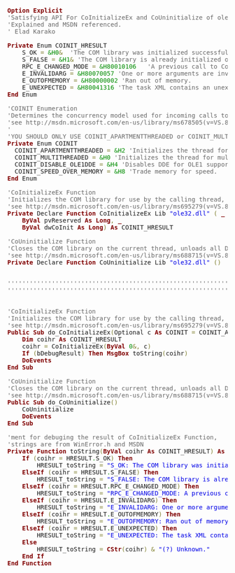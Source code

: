<pre><span style='color:#800000; font-weight:bold; '>Option Explicit</span>
<span style='color:#696969; '>'Satisfying API For CoInitializeEx and CoUninitialize of ole32.dll</span>
<span style='color:#696969; '>'Explained and MSDN referenced.</span>
<span style='color:#696969; '>' Elad Karako</span>

<span style='color:#800000; font-weight:bold; '>Private</span> Enum COINIT_HRESULT
    S_OK <span style='color:#808030; '>=</span> <span style='color:#008c00; '>&amp;H0</span><span style='color:#808030; '>&amp;</span>  <span style='color:#696969; '>'The COM library was initialized successfully on this thread.</span>
    S_FALSE <span style='color:#808030; '>=</span> <span style='color:#008c00; '>&amp;H1</span><span style='color:#808030; '>&amp;</span> <span style='color:#696969; '>'The COM library is already initialized on this thread.</span>
    RPC_E_CHANGED_MODE <span style='color:#808030; '>=</span> <span style='color:#008c00; '>&amp;H80010106</span>   <span style='color:#696969; '>'A previous call to CoInitializeEx specified the concurrency model for this thread as multithread apartment (MTA). This could also indicate that a change from neutral-threaded apartment to single-threaded apartment has occurred.</span>
    E_INVALIDARG <span style='color:#808030; '>=</span> <span style='color:#008c00; '>&amp;H80070057</span> <span style='color:#696969; '>'One or more arguments are invalid.</span>
    E_OUTOFMEMORY <span style='color:#808030; '>=</span> <span style='color:#008c00; '>&amp;H80000002</span> <span style='color:#696969; '>'Ran out of memory.</span>
    E_UNEXPECTED <span style='color:#808030; '>=</span> <span style='color:#008c00; '>&amp;H80041316</span> <span style='color:#696969; '>'The task XML contains an unexpected node.</span>
<span style='color:#800000; font-weight:bold; '>End</span> Enum

<span style='color:#696969; '>'COINIT Enumeration</span>
<span style='color:#696969; '>'Determines the concurrency model used for incoming calls to objects created by this thread. This concurrency model can be either apartment-threaded or multi-threaded.</span>
<span style='color:#696969; '>'see http://msdn.microsoft.com/en-us/library/ms678505(v=VS.85).aspx</span>
<span style='color:#696969; '>'</span>
<span style='color:#696969; '>'YOU SHOULD ONLY USE COINIT_APARTMENTTHREADED or COINIT_MULTITHREADED.</span>
<span style='color:#800000; font-weight:bold; '>Private</span> Enum COINIT
  COINIT_APARTMENTTHREADED <span style='color:#808030; '>=</span> <span style='color:#008c00; '>&amp;H2</span> <span style='color:#696969; '>'Initializes the thread for apartment-threaded object concurrency.</span>
  COINIT_MULTITHREADED <span style='color:#808030; '>=</span> <span style='color:#008c00; '>&amp;H0</span> <span style='color:#696969; '>'Initializes the thread for multi-threaded object concurrency.</span>
  COINIT_DISABLE_OLE1DDE <span style='color:#808030; '>=</span> <span style='color:#008c00; '>&amp;H4</span> <span style='color:#696969; '>'Disables DDE for OLE1 support.</span>
  COINIT_SPEED_OVER_MEMORY <span style='color:#808030; '>=</span> <span style='color:#008c00; '>&amp;H8</span> <span style='color:#696969; '>'Trade memory for speed.</span>
<span style='color:#800000; font-weight:bold; '>End</span> Enum

<span style='color:#696969; '>'CoInitializeEx Function</span>
<span style='color:#696969; '>'Initializes the COM library for use by the calling thread, sets the thread's concurrency model, and creates a new apartment for the thread if one is required.</span>
<span style='color:#696969; '>'see http://msdn.microsoft.com/en-us/library/ms695279(v=VS.85).aspx</span>
<span style='color:#800000; font-weight:bold; '>Private</span> Declare <span style='color:#800000; font-weight:bold; '>Function</span> CoInitializeEx Lib <span style='color:#0000e6; '>"ole32.dll"</span> <span style='color:#808030; '>(</span> <span style='color:#800000; font-weight:bold; '>_</span>
    <span style='color:#800000; font-weight:bold; '>ByVal</span> pvReserved <span style='color:#800000; font-weight:bold; '>As</span> <span style='color:#800000; font-weight:bold; '>Long</span><span style='color:#808030; '>,</span> <span style='color:#800000; font-weight:bold; '>_</span>
    <span style='color:#800000; font-weight:bold; '>ByVal</span> dwCoInit <span style='color:#800000; font-weight:bold; '>As</span> <span style='color:#800000; font-weight:bold; '>Long</span><span style='color:#808030; '>)</span> <span style='color:#800000; font-weight:bold; '>As</span> COINIT_HRESULT

<span style='color:#696969; '>'CoUninitialize Function</span>
<span style='color:#696969; '>'Closes the COM library on the current thread, unloads all DLLs loaded by the thread, frees any other resources that the thread maintains, and forces all RPC connections on the thread to close.</span>
<span style='color:#696969; '>'see http://msdn.microsoft.com/en-us/library/ms688715(v=VS.85).aspx</span>
<span style='color:#800000; font-weight:bold; '>Private</span> Declare <span style='color:#800000; font-weight:bold; '>Function</span> CoUninitialize Lib <span style='color:#0000e6; '>"ole32.dll"</span> <span style='color:#808030; '>(</span><span style='color:#808030; '>)</span>


<span style='color:#696969; '>''''''''''''''''''''''''''''''''''''''''''''''''''''''''''''''''''''''''''''''''''''''''''''''''''''''''''''''''''''''''''''''''''''''''''''''''''''''''''''''''''''''''''''''''''''''''''''''''''''</span>
<span style='color:#696969; '>''''''''''''''''''''''''''''''''''''''''''''''''''''''''''''''''''''''''''''''''''''''''''''''''''''''''''''''''''''''''''''''''''''''''''''''''''''''''''''''''''''''''''''''''''''''''''''''''''''</span>


<span style='color:#696969; '>'CoInitializeEx Function</span>
<span style='color:#696969; '>'Initializes the COM library for use by the calling thread, sets the thread's concurrency model, and creates a new apartment for the thread if one is required.</span>
<span style='color:#696969; '>'see http://msdn.microsoft.com/en-us/library/ms695279(v=VS.85).aspx</span>
<span style='color:#800000; font-weight:bold; '>Public</span> <span style='color:#800000; font-weight:bold; '>Sub</span> do_CoInitializeEx<span style='color:#808030; '>(</span>Optional c <span style='color:#800000; font-weight:bold; '>As</span> COINIT <span style='color:#808030; '>=</span> COINIT_APARTMENTTHREADED<span style='color:#808030; '>,</span> Optional bDebugResult <span style='color:#800000; font-weight:bold; '>As</span> <span style='color:#800000; font-weight:bold; '>Boolean</span> <span style='color:#808030; '>=</span> <span style='color:#0f4d75; '>False</span><span style='color:#808030; '>)</span>
    <span style='color:#800000; font-weight:bold; '>Dim</span> coihr <span style='color:#800000; font-weight:bold; '>As</span> COINIT_HRESULT
    coihr <span style='color:#808030; '>=</span> CoInitializeEx<span style='color:#808030; '>(</span><span style='color:#800000; font-weight:bold; '>ByVal</span> <span style='color:#008c00; '>0</span><span style='color:#808030; '>&amp;</span><span style='color:#808030; '>,</span> c<span style='color:#808030; '>)</span>
    <span style='color:#800000; font-weight:bold; '>If</span> <span style='color:#808030; '>(</span>bDebugResult<span style='color:#808030; '>)</span> <span style='color:#800000; font-weight:bold; '>Then</span> <span style='color:#800000; font-weight:bold; '>MsgBox</span> toString<span style='color:#808030; '>(</span>coihr<span style='color:#808030; '>)</span>
    <span style='color:#800000; font-weight:bold; '>DoEvents</span>
<span style='color:#800000; font-weight:bold; '>End</span> <span style='color:#800000; font-weight:bold; '>Sub</span>

<span style='color:#696969; '>'CoUninitialize Function</span>
<span style='color:#696969; '>'Closes the COM library on the current thread, unloads all DLLs loaded by the thread, frees any other resources that the thread maintains, and forces all RPC connections on the thread to close.</span>
<span style='color:#696969; '>'see http://msdn.microsoft.com/en-us/library/ms688715(v=VS.85).aspx</span>
<span style='color:#800000; font-weight:bold; '>Public</span> <span style='color:#800000; font-weight:bold; '>Sub</span> do_CoUninitialize<span style='color:#808030; '>(</span><span style='color:#808030; '>)</span>
    CoUninitialize
    <span style='color:#800000; font-weight:bold; '>DoEvents</span>
<span style='color:#800000; font-weight:bold; '>End</span> <span style='color:#800000; font-weight:bold; '>Sub</span>

<span style='color:#696969; '>'ment for debuging the result of CoInitializeEx Function,</span>
<span style='color:#696969; '>'strings are from WinError.h and MSDN</span>
<span style='color:#800000; font-weight:bold; '>Private</span> <span style='color:#800000; font-weight:bold; '>Function</span> toString<span style='color:#808030; '>(</span><span style='color:#800000; font-weight:bold; '>ByVal</span> coihr <span style='color:#800000; font-weight:bold; '>As</span> COINIT_HRESULT<span style='color:#808030; '>)</span> <span style='color:#800000; font-weight:bold; '>As</span> <span style='color:#800000; font-weight:bold; '>String</span>
    <span style='color:#800000; font-weight:bold; '>If</span> <span style='color:#808030; '>(</span>coihr <span style='color:#808030; '>=</span> HRESULT<span style='color:#008c00; '>.</span>S_OK<span style='color:#808030; '>)</span> <span style='color:#800000; font-weight:bold; '>Then</span>
        HRESULT_toString <span style='color:#808030; '>=</span> <span style='color:#0000e6; '>"S_OK: The COM library was initialized successfully on this thread."</span>
    <span style='color:#800000; font-weight:bold; '>ElseIf</span> <span style='color:#808030; '>(</span>coihr <span style='color:#808030; '>=</span> HRESULT<span style='color:#008c00; '>.</span>S_FALSE<span style='color:#808030; '>)</span> <span style='color:#800000; font-weight:bold; '>Then</span>
        HRESULT_toString <span style='color:#808030; '>=</span> <span style='color:#0000e6; '>"S_FALSE: The COM library is already initialized on this thread."</span>
    <span style='color:#800000; font-weight:bold; '>ElseIf</span> <span style='color:#808030; '>(</span>coihr <span style='color:#808030; '>=</span> HRESULT<span style='color:#008c00; '>.</span>RPC_E_CHANGED_MODE<span style='color:#808030; '>)</span> <span style='color:#800000; font-weight:bold; '>Then</span>
        HRESULT_toString <span style='color:#808030; '>=</span> <span style='color:#0000e6; '>"RPC_E_CHANGED_MODE: A previous call to CoInitializeEx specified the concurrency model for this thread as multithread apartment (MTA). This could also indicate that a change from neutral-threaded apartment to single-threaded apartment has occurred."</span>
    <span style='color:#800000; font-weight:bold; '>ElseIf</span> <span style='color:#808030; '>(</span>coihr <span style='color:#808030; '>=</span> HRESULT<span style='color:#008c00; '>.</span>E_INVALIDARG<span style='color:#808030; '>)</span> <span style='color:#800000; font-weight:bold; '>Then</span>
        HRESULT_toString <span style='color:#808030; '>=</span> <span style='color:#0000e6; '>"E_INVALIDARG: One or more arguments are invalid."</span>
    <span style='color:#800000; font-weight:bold; '>ElseIf</span> <span style='color:#808030; '>(</span>coihr <span style='color:#808030; '>=</span> HRESULT<span style='color:#008c00; '>.</span>E_OUTOFMEMORY<span style='color:#808030; '>)</span> <span style='color:#800000; font-weight:bold; '>Then</span>
        HRESULT_toString <span style='color:#808030; '>=</span> <span style='color:#0000e6; '>"E_OUTOFMEMORY: Ran out of memory."</span>
    <span style='color:#800000; font-weight:bold; '>ElseIf</span> <span style='color:#808030; '>(</span>coihr <span style='color:#808030; '>=</span> HRESULT<span style='color:#008c00; '>.</span>E_UNEXPECTED<span style='color:#808030; '>)</span> <span style='color:#800000; font-weight:bold; '>Then</span>
        HRESULT_toString <span style='color:#808030; '>=</span> <span style='color:#0000e6; '>"E_UNEXPECTED: The task XML contains an unexpected node."</span>
    <span style='color:#800000; font-weight:bold; '>Else</span>
        HRESULT_toString <span style='color:#808030; '>=</span> <span style='color:#800000; font-weight:bold; '>CStr</span><span style='color:#808030; '>(</span>coihr<span style='color:#808030; '>)</span> <span style='color:#808030; '>&amp;</span> <span style='color:#0000e6; '>"(?) Unknown."</span>
    <span style='color:#800000; font-weight:bold; '>End</span> <span style='color:#800000; font-weight:bold; '>If</span>
<span style='color:#800000; font-weight:bold; '>End</span> <span style='color:#800000; font-weight:bold; '>Function</span>
</pre>